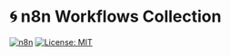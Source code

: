 # 🌀 n8n Workflows Collection  
[![n8n](https://img.shields.io/badge/Automation-n8n-blue)](https://n8n.io/) 
[![License: MIT](https://img.shields.io/badge/License-MIT-green.svg)](LICENSE)

